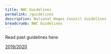 ```yaml
---
title: NWC Guidelines
permalink: /guidelines
description: National Wages Council Guidelines
breadcrumb: NWC Guidelines
---
```

Read past guidelines here:

[2019/2020](https://www.mom.gov.sg/newsroom/press-releases/2019/0530-national-wages-council-2019-2020-guidelines)
